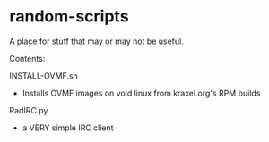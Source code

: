 # random-scripts
A place for stuff that may or may not be useful.

Contents:

INSTALL-OVMF.sh
- Installs OVMF images on void linux from kraxel.org's RPM builds

RadIRC.py
- a VERY simple IRC client
